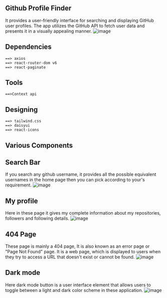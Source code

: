 ## Github Profile Finder
 It provides a user-friendly interface for searching and displaying GitHub user profiles. The app utilizes the GitHub API to fetch user data and presents it in a visually appealing manner.
![image](https://github.com/VangalaSaikishore/React-Github-Profile-Finder/assets/114654354/9f7e720d-74a9-461f-bd40-d3f4bffe7194)

## Dependencies
    ==> axios
    ==> react-router-dom v6
    ==> react-paginate
    
## Tools
    ==>Context api

## Designing
    ==> tailwind.css
    ==> daisyui
    ==> react-icons
    
## Various Components
## Search Bar
If you search any github username, it provides all the possible equivalent usernames in the home page then you can pick according to your's requirement.
![image](https://github.com/VangalaSaikishore/React-Github-Profile-Finder/assets/114654354/15f5675b-1728-4398-948d-5d659f5f6c64)

## My profile
Here in these page it gives my complete information about my repositories, followers and following details.
![image](https://github.com/VangalaSaikishore/React-Github-Profile-Finder/assets/114654354/3e0e10d9-7cdd-41cb-bb76-a84768b41559)

## 404 Page
These page is mainly a 404 page, It is also known as an error page or "Page Not Found" page. It is a web page, which is displayed to users when they try to access a URL that doesn't exist or cannot be found.
![image](https://github.com/VangalaSaikishore/React-Github-Profile-Finder/assets/114654354/8f3b2477-3353-494e-8a90-0e06d412be89)

## Dark mode
 Here dark mode button is a user interface element that allows users to toggle between a light and dark color scheme in these application.
 ![image](https://github.com/VangalaSaikishore/React-Github-Profile-Finder/assets/114654354/c31fd22d-3ede-46fd-b150-28e12270a6a9)


